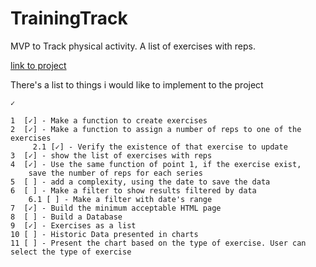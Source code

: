 # TrainingTrack
MVP to Track physical activity. A list of exercises with reps.

[ link to project ](https://salacodigo.github.io/TrainingTrack/src/)

There's a list to things i would like to implement to the project

```
✓

1  [✓] - Make a function to create exercises
2  [✓] - Make a function to assign a number of reps to one of the exercises
     2.1 [✓] - Verify the existence of that exercise to update
3  [✓] - show the list of exercises with reps
4  [✓] - Use the same function of point 1, if the exercise exist, 
    save the number of reps for each series
5  [ ] - add a complexity, using the date to save the data
6  [ ] - Make a filter to show results filtered by data
    6.1 [ ] - Make a filter with date's range
7  [✓] - Build the minimum acceptable HTML page
8  [ ] - Build a Database
9  [✓] - Exercises as a list
10 [ ] - Historic Data presented in charts
11 [ ] - Present the chart based on the type of exercise. User can select the type of exercise


```    
